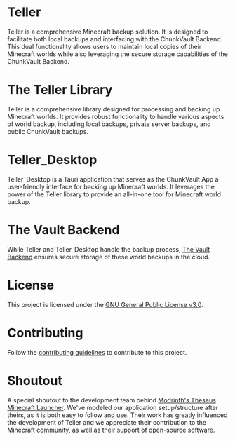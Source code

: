 # Teller

Teller is a comprehensive Minecraft backup solution. It is designed to facilitate both local backups and interfacing with the ChunkVault Backend. This dual functionality allows users to maintain local copies of their Minecraft worlds while also leveraging the secure storage capabilities of the ChunkVault Backend.

# The Teller Library

Teller is a comprehensive library designed for processing and backing up Minecraft worlds. It provides robust functionality to handle various aspects of world backup, including local backups, private server backups, and public ChunkVault backups. 

# Teller_Desktop

Teller_Desktop is a Tauri application that serves as the ChunkVault App a user-friendly interface for backing up Minecraft worlds. It leverages the power of the Teller library to provide an all-in-one tool for Minecraft world backup. 

# The Vault Backend

While Teller and Teller_Desktop handle the backup process, [The Vault Backend](https://github.com/Valink-Solutions/vault) ensures secure storage of these world backups in the cloud.

# License

This project is licensed under the [GNU General Public License v3.0](LICENSE.txt).

# Contributing

Follow the [contributing guidelines](https://docs.chunkvault.com/teller/contributing/) to contribute to this project.

# Shoutout

A special shoutout to the development team behind [Modrinth's Theseus Minecraft Launcher](https://github.com/modrinth/theseus). We've modeled our application setup/structure after theirs, as it is both easy to follow and use. Their work has greatly influenced the development of Teller and we appreciate their contribution to the Minecraft community, as well as their support of open-source software.

